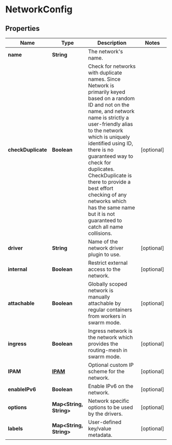 
# NetworkConfig

## Properties
Name | Type | Description | Notes
------------ | ------------- | ------------- | -------------
**name** | **String** | The network&#39;s name. | 
**checkDuplicate** | **Boolean** | Check for networks with duplicate names. Since Network is primarily keyed based on a random ID and not on the name, and network name is strictly a user-friendly alias to the network which is uniquely identified using ID, there is no guaranteed way to check for duplicates. CheckDuplicate is there to provide a best effort checking of any networks which has the same name but it is not guaranteed to catch all name collisions.  |  [optional]
**driver** | **String** | Name of the network driver plugin to use. |  [optional]
**internal** | **Boolean** | Restrict external access to the network. |  [optional]
**attachable** | **Boolean** | Globally scoped network is manually attachable by regular containers from workers in swarm mode.  |  [optional]
**ingress** | **Boolean** | Ingress network is the network which provides the routing-mesh in swarm mode.  |  [optional]
**IPAM** | [**IPAM**](IPAM.md) | Optional custom IP scheme for the network. |  [optional]
**enableIPv6** | **Boolean** | Enable IPv6 on the network. |  [optional]
**options** | **Map&lt;String, String&gt;** | Network specific options to be used by the drivers. |  [optional]
**labels** | **Map&lt;String, String&gt;** | User-defined key/value metadata. |  [optional]



